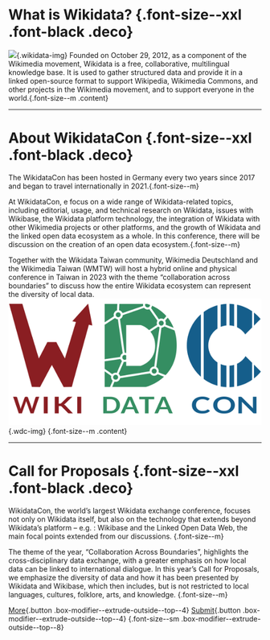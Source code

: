 # What is Wikidata? {.font-size--xxl .font-black .deco}

![](https://upload.wikimedia.org/wikipedia/commons/6/66/Wikidata-logo-en.svg){.wikidata-img}
Founded on October 29, 2012, as a component of the Wikimedia movement, Wikidata is a free, collaborative, multilingual knowledge base. It is used to gather structured data and provide it in a linked open-source format to support Wikipedia, Wikimedia Commons, and other projects in the Wikimedia movement, and to support everyone in the world.{.font-size--m .content}

---

# About WikidataCon {.font-size--xxl .font-black .deco}

The WikidataCon has been hosted in Germany every two years since 2017 and began to travel internationally in 2021.{.font-size--m}

At WikidataCon, e focus on a wide range of Wikidata-related topics, including editorial, usage, and technical research on Wikidata, issues with Wikibase, the Wikidata platform technology, the integration of Wikidata with other Wikimedia projects or other platforms, and the growth of Wikidata and the linked open data ecosystem as a whole. In this conference, there will be discussion on the creation of an open data ecosystem.{.font-size--m}

Together with the Wikidata Taiwan community, Wikimedia Deutschland and the Wikimedia Taiwan (WMTW) will host a hybrid online and physical conference in Taiwan in 2023 with the theme “collaboration across boundaries” to discuss how the entire Wikidata ecosystem can represent the diversity of local data. 
![](/LOGO_w_RGB.svg){.wdc-img} {.font-size--m .content}

---

# Call for Proposals {.font-size--xxl .font-black .deco}

WikidataCon, the world’s largest Wikidata exchange conference, focuses not only on Wikidata itself, but also on the technology that extends beyond Wikidata’s platform – e.g. : Wikibase and the Linked Open Data Web, the main focal points extended from our discussions. {.font-size--m}

The theme of the year, “Collaboration Across Boundaries”, highlights the cross-disciplinary data exchange, with a greater emphasis on how local data can be linked to international dialogue. In this year’s Call for Proposals, we emphasize the diversity of data and how it has been presented by Wikidata and Wikibase, which then includes, but is not restricted to local languages, cultures, folklore, arts, and knowledge. {.font-size--m}

[More](/cfp){.button .box-modifier--extrude-outside--top--4} [Submit](https://pretalx.com/wikidatacon2023/){.button .box-modifier--extrude-outside--top--4} {.font-size--sm .box-modifier--extrude-outside--top--8}